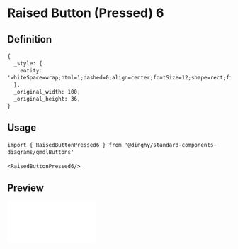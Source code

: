 # Raised Button (Pressed) 6

## Definition

```
{
  _style: { 
    entity: 'whiteSpace=wrap;html=1;dashed=0;align=center;fontSize=12;shape=rect;fillColor=none;strokeColor=none;fontStyle=1;opacity=12;fontColor=#BDBDBD;shadow=1;',
  },
  _original_width: 100,
  _original_height: 36,
}
```

## Usage

```
import { RaisedButtonPressed6 } from '@dinghy/standard-components-diagrams/gmdlButtons'

<RaisedButtonPressed6/>
```

## Preview

<img src="./raised-button-pressed-6.png" width="200"/>
